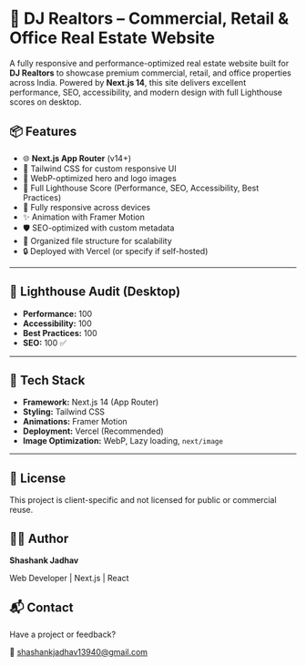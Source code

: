 # 🏢 DJ Realtors – Commercial, Retail & Office Real Estate Website

A fully responsive and performance-optimized real estate website built for **DJ Realtors** to showcase premium commercial, retail, and office properties across India. Powered by **Next.js 14**, this site delivers excellent performance, SEO, accessibility, and modern design with full Lighthouse scores on desktop.

## 📦 Features

- 🌐 **Next.js App Router** (v14+)
- 🎨 Tailwind CSS for custom responsive UI
- 📸 WebP-optimized hero and logo images
- 💯 Full Lighthouse Score (Performance, SEO, Accessibility, Best Practices)
- 📱 Fully responsive across devices
- ✨ Animation with Framer Motion
- 🛡️ SEO-optimized with custom metadata
- 📂 Organized file structure for scalability
- 🔒 Deployed with Vercel (or specify if self-hosted)

---

## 🧪 Lighthouse Audit (Desktop)

- **Performance:** 100
- **Accessibility:** 100
- **Best Practices:** 100
- **SEO:** 100 ✅

---

## 🧰 Tech Stack

- **Framework:** Next.js 14 (App Router)
- **Styling:** Tailwind CSS
- **Animations:** Framer Motion
- **Deployment:** Vercel (Recommended)
- **Image Optimization:** WebP, Lazy loading, `next/image`

---

## 🧾 License

This project is client-specific and not licensed for public or commercial reuse.

## 🙋‍♂️ Author

**Shashank Jadhav**

Web Developer | Next.js | React

## 📬 Contact

Have a project or feedback?

📧 shashankjadhav13940@gmail.com
